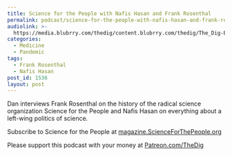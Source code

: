 ```yaml
---
title: Science for the People with Nafis Hasan and Frank Rosenthal
permalink: podcast/science-for-the-people-with-nafis-hasan-and-frank-rosenthal/
audiolink: >-
  https://media.blubrry.com/thedig/content.blubrry.com/thedig/The_Dig-EP_258-SFTP.mp3
categories:
  - Medicine
  - Pandemic
tags:
  - Frank Rosenthal
  - Nafis Hasan
post_id: 1536
layout: post
---
```


Dan interviews Frank Rosenthal on the history of the radical science organization Science for the People and Nafis Hasan on everything about a left-wing politics of science.

Subscribe to Science for the People at [magazine.ScienceForThePeople.org](https://magazine.scienceforthepeople.org)

Please support this podcast with your money at [Patreon.com/TheDig](https://patreon.com/TheDig)
